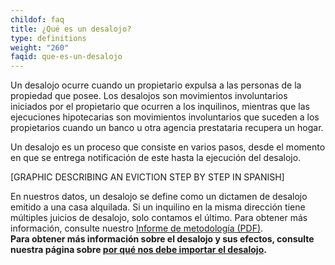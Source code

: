 ```yaml
---
childof: faq
title: ¿Qué es un desalojo?
type: definitions
weight: "260"
faqid: que-es-un-desalojo
---
```

Un desalojo ocurre cuando un propietario expulsa a las personas de la propiedad que posee. Los desalojos son movimientos involuntarios iniciados por el propietario que ocurren a los inquilinos, mientras que las ejecuciones hipotecarias son movimientos involuntarios que suceden a los propietarios cuando un banco u otra agencia prestataria recupera un hogar.

Un desalojo es un proceso que consiste en varios pasos, desde el momento en que se entrega notificación de este hasta la ejecución del desalojo.

\[GRAPHIC DESCRIBING AN EVICTION STEP BY STEP IN SPANISH]

En nuestros datos, un desalojo se define como un dictamen de desalojo emitido a una casa alquilada. Si un inquilino en la misma dirección tiene múltiples juicios de desalojo, solo contamos el último. Para obtener más información, consulte nuestro [Informe de metodología (PDF)](https://evictionlab.org/docs/Eviction%20Lab%20Methodology%20Report.pdf).**\
Para obtener más información sobre el desalojo y sus efectos, consulte nuestra página sobre [por qué nos debe importar el desalojo](https://evictionlab.org/es/why-eviction-matters/).**